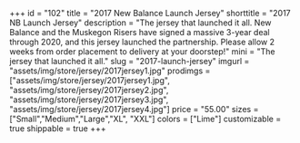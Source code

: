 +++
id = "102"
title = "2017 New Balance Launch Jersey"
shorttitle = "2017 NB Launch Jersey"
description = "The jersey that launched it all. New Balance and the Muskegon Risers have signed a massive 3-year deal through 2020, and this jersey launched the partnership. Please allow 2 weeks from order placement to delivery at your doorstep!"
mini = "The jersey that launched it all."
slug = "2017-launch-jersey"
imgurl = "assets/img/store/jersey/2017jersey1.jpg"
prodimgs = ["assets/img/store/jersey/2017jersey1.jpg", "assets/img/store/jersey/2017jersey2.jpg", "assets/img/store/jersey/2017jersey3.jpg", "assets/img/store/jersey/2017jersey4.jpg"]
price = "55.00"
sizes = ["Small","Medium","Large","XL", "XXL"]
colors = ["Lime"]
customizable = true
shippable = true
+++
